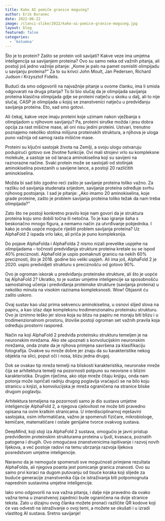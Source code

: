 ```yaml
---
title: Kako AI pomiče granice mogućeg?
author: Erik Đuranec
date: 2022-06-22
image: /clanci-slike/2022/kako-ai-pomice-granice-moguceg.jpg
layout: blog
featured: false
categories:
  - 'kolumna'
---
```


Što je to protein? Zašto se protein voli savijati? Kakve veze ima umjetna inteligencija sa savijanjem proteina? Ovo su samo neka od važnih pitanja, ali postoji još jedno važnije pitanje: „Kome je palo na pamet osmisliti olimpijadu u savijanju proteina?” Za to su krivci John Moult, Jan Pedersen, Richard Judson i Krzysztof Fidelis.

Budući da smo odgovorili na najvažnije pitanje u ovome članku, ima li smisla odgovarati na druga pitanja? To bi bio slučaj da je olimpijada savijanja proteina klasična olimpijada gdje se proteini natječu u skoku u dalj, ali to nije slučaj. CASP je olimpijada u kojoj se znanstvenici natječu u predviđanju savijanja proteina. Eto, sad smo gotovi.

Ali čekaj, kakve veze imaju proteini koje uzimam nakon vježbanja s olimpijadom u njihovom savijanju? Pa, proteini sirutke možda i jesu dobra opcija za rast mišićne mase, ali oni nisu jedini proteini. Ustvari, trenutno poznajemo nekoliko stotina milijuna proteinskih struktura, a njihova je uloga puno važnija od samog rasta mišićne mase.

Proteini su ključni sastojak života na Zemlji, a svoju ulogu ostvaruju podupirući gotovo sve životne funkcije. Ovi mali strojevi vrlo su kompleksne molekule, a sastoje se od lanaca aminokiselina koji su savijeni na raznorazne načine. Svaki protein može se sastojati od stotinjak aminokiselina povezanih u savijene lance, a postoji 20 različitih aminokiselina.

Možda bi sad bilo zgodno reći zašto je savijanje proteina toliko važno. Za razliku od savijanja studenata srijedom, savijanje proteina određuje svrhu njihovog postojanja. I sad je pitanje: „Ako imamo 20 aminokiselina, koje grade proteine, zašto je problem savijanja proteina toliko težak da nam treba olimpijada?”

Zato što ne postoji konkretno pravilo koje nam govori da je struktura proteina koju smo dobili točna ili netočna. To je kao igranje šaha s beskonačno mnogo figura, a nemamo način za utvrđivanje pobjednika. I kako je onda uopće moguće riješiti problem savijanja proteina? Uz AlphaFold 2 ispada vrlo lako, ali priča je puno kompleksnija.

Do pojave AlphaFolda i AlphaFolda 2 nismo nizali prevelike uspjehe na olimpijadama – točnosti predviđanja strukture proteina kretale su se ispod 40% preciznosti. AlphaFold je uspio pomaknuti granicu na nekih 60% preciznosti, što je 2018. godine bio veliki uspjeh. Ali ima još, AlphaFold 2 je 2020. uspio predvidjeti strukturu s preciznošću od gotovo 90%.

Ovo je ogroman iskorak u predviđanju proteinske strukture, ali što je uopće taj AlphaFold 2? Ukratko, to je sustav umjetne inteligencije sa sposobnošću samostalnog učenja i predviđanja proteinske strukture (savijanja proteina) u nekoliko minuta na visokim razinama kompleksnosti. Wow! Objasnit ću zašto uskoro.

Ovaj sustav kao ulaz prima sekvencu aminokiselina, u osnovi slijed slova na papiru, a kao izlaz daje kompleksnu trodimenzionalnu proteinsku strukturu. Ovo je iznimno teško jer slova koja su blizu na papiru ne moraju biti blizu i u trodimenzionalnom prostoru, štoviše postoji ogroman set važnih pravila koja određuju prostorni raspored.

Način na koji AlphaFold 2 predviđa proteinsku strukturu temeljen je na neuronskim mrežama. Ako ste upoznati s konvolucijskim neuronskim mrežama, onda znate da je njihova primjena savršena za klasifikaciju fotografija. Ovakve su mreže dobre jer znaju da su karakteristike nekog objekta na slici, poput oči i nosa, blizu jedna drugoj.

Dok se ovakav tip mreža temelji na bliskosti karakteristika, neuronske mreže čija se arhitektura temelji na pozornosti potpuno su neovisne o blizini karakteristika. Drugim riječima, ako obje mreže čitaju knjigu, onda nam potonja može ispričati radnju drugog poglavlja vraćajući se na bilo koju stranicu u knjizi, a konvolucijska je mreža ograničena na stranice bliske drugom poglavlju.

Arhitektura temeljena na pozornosti samo je dio sustava umjetne inteligencije AlphaFold 2, a njegova cjelovitost ne može biti pravedno opisana na ovim kratkim stranicama. U interdisciplinarnoj mješavini sastojaka, osim informatičara, važno je spomenuti fizičare, mikrobiologe, kemičare, matematičare i ostale genijalne tvorce ovakvog sustava.

DeepMind, koji stoji iza AlphaFold 2 sustava, omogućio je javni pristup predviđenim proteinskim strukturama proteina u ljudi, kvasaca, poznatih patogena i drugih. Ovo omogućava znanstvenicima ispitivanje i razvoj novih lijekova, a već postoje radovi na temu ubrzanja razvoja lijekova posredstvom umjetne inteligencije.

Naravno da je nemoguće spomenuti sve mogućnosti primjene rezultata AlphaFolda, ali njegova poanta jest pomicanje granica znanosti. Ovo su samo prvi koraci na dugom putovanju od tisuće koraka koji slijede za buduće generacije znanstvenika čija će istraživanja biti potpomognuta naprednim sustavima umjetne inteligencije.

Iako smo odgovorili na sva važna pitanja, i dalje nije pravedno da ovako važna tema u znanstvenoj zajednici bude ograničena na dvije stranice teksta. Zato u dizajnu ovog članka možete pronaći različite QR kodove koji će vas odvesti na istraživanje o ovoj temi, a možete se okušati i u izradi vlastitog AI sustava. Sretno savijanje!
